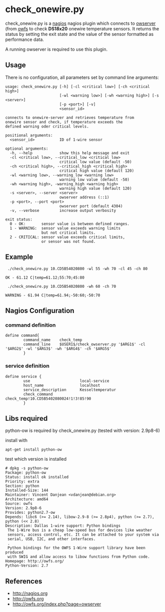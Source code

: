 # check_onewire.py

check_onewire.py is a [nagios](http://nagios.org) nagios plugin which connects to [owserver](http://owfs.org/index.php?page=owserver) (from [owfs](http://owfs.org) to check **DS18x20** onewire temperature sensors.
It returns the status by setting the exit state and the value of the sensor formatted as performance data.

A running owserver is required to use this plugin.

## Usage

There is no configuration, all parameters set by command line arguments:

```
usage: check_onewire.py [-h] [-cl <critical low>] [-ch <critical high>]
                        [-wl <warning low>] [-wh <warning high>] [-s <server>]
                        [-p <port>] [-v]
                        <sensor_id>

connects to onewire-server and retrieves temperature from
onewire sensor and check, if temperature exceeds the
defined warning oder critical levels.

positional arguments:
  <sensor_id>           ID of 1-wire sensor

optional arguments:
  -h, --help            show this help message and exit
  -cl <critical low>, --critical_low <critical low>
                        critical low value (default -50)
  -ch <critical high>, --critical_high <critical high>
                        critical high value (default 120)
  -wl <warning low>, --warning_low <warning low>
                        warning low value (default -50)
  -wh <warning high>, -warning_high <warning high>
                        warning high value (default 120)
  -s <server>, --server <server>
                        owserver address (::1)
  -p <port>, --port <port>
                        owserver port (default 4304)
  -v, --verbose         increase output verbosity

exit status:
  0 - OK:       sensor value is between defined ranges.
  1 - WARNING:  sensor value exceeds warning limits
                but not critical limits.
  2 - CRITICAL: sensor value exceeds critical limits,
                or sensor was not found.
```

## Example

```
 ./check_onewire.py 10.CD5B54020800 -wl 55 -wh 70 -cl 45 -ch 80

OK - 61.12 C|temp=61.12;55:70;45:80
```

```
 ./check_onewire.py 10.CD5B54020800 -wh 60 -ch 70

WARNING - 61.94 C|temp=61.94;-50:60;-50:70
```


## Nagios Configuration
### command definition
```
define command{
        command_name    check_temp
        command_line    $USER1$/check_owserver.py '$ARG1$' -cl '$ARG2$' -wl '$ARG3$' -wh '$ARG4$' -ch '$ARG5$'
        }
```

### service definition
```
define service {
        use                      local-service
        host_name                localhost
        service_description      Kesseltemperatur
        check_command            check_temp!10.CD5B5402080024!1!3!85!90        
        }
```

## Libs required 
python-ow is required by check_onewire.py (tested with version: 2.9p8-6)

install with
```
apt-get install python-ow
```

test which version is installed
```
# dpkg -s python-ow
Package: python-ow
Status: install ok installed
Priority: extra
Section: python
Installed-Size: 144
Maintainer: Vincent Danjean <vdanjean@debian.org>
Architecture: amd64
Source: owfs
Version: 2.9p8-6
Provides: python2.7-ow
Depends: libc6 (>= 2.14), libow-2.9-8 (>= 2.8p4), python (>= 2.7), python (<< 2.8)
Description: Dallas 1-wire support: Python bindings
 The 1-Wire bus is a cheap low-speed bus for devices like weather
 sensors, access control, etc. It can be attached to your system via
 serial, USB, I2C, and other interfaces.
 .
 Python bindings for the OWFS 1-Wire support library have been produced
 with SWIG and allow access to libow functions from Python code.
Homepage: http://owfs.org/
Python-Version: 2.7
```

## References 
- http://nagios.org
- http://owfs.org
- http://owfs.org/index.php?page=owserver
